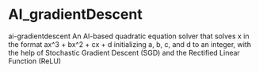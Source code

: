 # AI_gradientDescent
ai-gradientdescent An AI-based quadratic equation solver that solves x in the format ax^3 + bx^2 + cx + d initializing a, b, c, and d to an integer, with the help of Stochastic Gradient Descent (SGD) and the Rectified Linear Function (ReLU)
